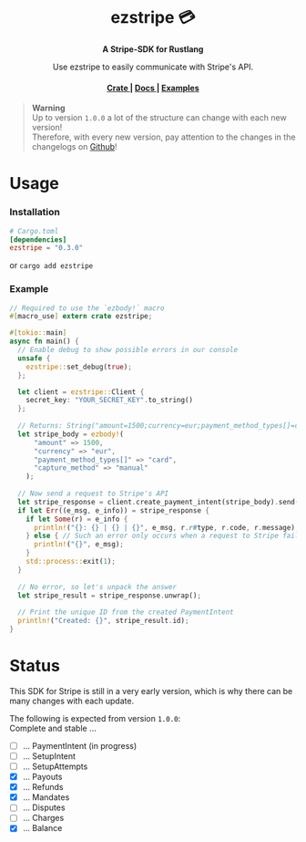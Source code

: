 <h1 align="center">ezstripe 💳</h1>
<div align="center">
 <strong>
   A Stripe-SDK for Rustlang
 </strong>
 <p>Use ezstripe to easily communicate with Stripe's API.</p>
</div>

<div align="center">
  <h4>
    <a href="https://crates.io/crates/ezstripe">
      Crate
    </a>
    <span> | </span>
    <a href="https://docs.rs/ezstripe/latest/ezstripe/">
      Docs
    </a>
    <span> | </span>
    <a href="https://github.com/xEntenKoeniqx/ezstripe/tree/main/examples">
      Examples
    </a>
  </h4>
</div>

> **Warning** <br>
> Up to version `1.0.0` a lot of the structure can change with each new version! <br>
> Therefore, with every new version, pay attention to the changes in the changelogs on [Github](https://github.com/xEntenKoeniqx/ezstripe)!

# Usage
### Installation
```toml
# Cargo.toml
[dependencies]
ezstripe = "0.3.0"
```
or
`cargo add ezstripe`

### Example
```Rust
// Required to use the `ezbody!` macro
#[macro_use] extern crate ezstripe;

#[tokio::main]
async fn main() {
  // Enable debug to show possible errors in our console
  unsafe {
    ezstripe::set_debug(true);
  };

  let client = ezstripe::Client {
    secret_key: "YOUR_SECRET_KEY".to_string()
  };
  
  // Returns: String("amount=1500;currency=eur;payment_method_types[]=card;capture_method=manual;")
  let stripe_body = ezbody!(
      "amount" => 1500,
      "currency" => "eur",
      "payment_method_types[]" => "card",
      "capture_method" => "manual"
    );
  
  // Now send a request to Stripe's API
  let stripe_response = client.create_payment_intent(stripe_body).send().await;
  if let Err((e_msg, e_info)) = stripe_response {
    if let Some(r) = e_info {
      println!("{}: {} | {} | {}", e_msg, r.r#type, r.code, r.message);
    } else { // Such an error only occurs when a request to Stripe failed
      println!("{}", e_msg);
    }
    std::process::exit(1);
  }
  
  // No error, so let's unpack the answer
  let stripe_result = stripe_response.unwrap();
  
  // Print the unique ID from the created PaymentIntent
  println!("Created: {}", stripe_result.id);
}
```

# Status
This SDK for Stripe is still in a very early version, which is why there can be many changes with each update.

The following is expected from version `1.0.0`: <br>
Complete and stable ...

- [ ] ... PaymentIntent (in progress)
- [ ] ... SetupIntent
- [ ] ... SetupAttempts
- [X] ... Payouts
- [X] ... Refunds
- [X] ... Mandates
- [ ] ... Disputes
- [ ] ... Charges
- [X] ... Balance